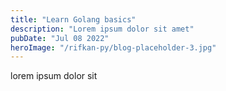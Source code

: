 ```yaml
---
title: "Learn Golang basics"
description: "Lorem ipsum dolor sit amet"
pubDate: "Jul 08 2022"
heroImage: "/rifkan-py/blog-placeholder-3.jpg"
---
```


lorem ipsum dolor sit
